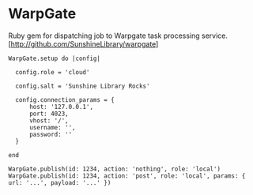 WarpGate
========

Ruby gem for dispatching job to Warpgate task processing service. [http://github.com/SunshineLibrary/warpgate]

```
WarpGate.setup do |config|

  config.role = 'cloud'

  config.salt = 'Sunshine Library Rocks'

  config.connection_params = {
      host: '127.0.0.1',
      port: 4023,
      vhost: '/',
      username: '',
      password: ''
  }

end
```

```
WarpGate.publish(id: 1234, action: 'nothing', role: 'local')
WarpGate.publish(id: 1234, action: 'post', role: 'local', params: { url: '...', payload: '...' })
```
